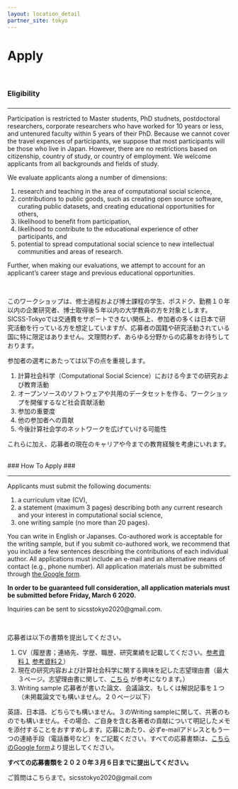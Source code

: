 ```yaml
---
layout: location_detail
partner_site: tokyo
---
```


<h1 class="display-4">Apply</h1>
<br />

### Eligibility
### <a name="eligibility"></a>

---

<p>Participation is restricted to Master students, PhD studnets, postdoctoral researchers, corporate researchers who have worked for 10 years or less, and untenured faculty within 5 years of their PhD. Because we cannot cover the travel expences of participants, we suppose that most participants will be those who live in Japan. However, there are no restrictions based on citizenship, country of study, or country of employment. We welcome applicants from all backgrounds and fields of study. </p>
<p>We evaluate applicants along a number of dimensions:
<ol>
  <li>research and teaching in the area of computational social science,</li>
  <li>contributions to public goods, such as creating open source software, curating public datasets, and creating educational opportunities for others,</li>
  <li>likelihood to benefit from participation,</li>
  <li>likelihood to contribute to the educational experience of other participants, and</li>
  <li>potential to spread computational social science to new intellectual communities and areas of research.</li>
</ol>
Further, when making our evaluations, we attempt to account for an applicant’s career stage and previous educational opportunities.</p>

<br>
<p>このワークショップは、修士過程および博士課程の学生、ポスドク、勤務１０年以内の企業研究者、博士取得後５年以内の大学教員の方を対象とします。SICSS-Tokyoでは交通費をサポートできない関係上、参加者の多くは日本で研究活動を行っている方を想定していますが、応募者の国籍や研究活動されている国に特に限定はありません。文理問わず、あらゆる分野からの応募をお待ちしております。</p>
<p>参加者の選考にあたっては以下の点を重視します。
<ol>
  <li>計算社会科学（Computational Social Science）における今までの研究および教育活動</li>
  <li>オープンソースのソフトウェアや共用のデータセットを作る、ワークショップを開催するなど社会貢献活動</li>
  <li>参加の重要度</li>
  <li>他の参加者への貢献</li>
  <li>今後計算社会学のネットワークを広げていける可能性</li>
</ol>
これらに加え、応募者の現在のキャリアや今までの教育経験を考慮にいれます。</p>

<br />
### How To Apply
### <a name="how_to_apply"></a>

---

<p>Applicants must submit the following documents:
<ol>
  <li>a curriculum vitae (CV),</li>
  <li>a statement (maximum 3 pages) describing both any current research and your interest in computational social science,</li>
  <li>one writing sample (no more than 20 pages).</li>
</ol>
You can write in English or Japanses. Co-authored work is acceptable for the writing sample, but if you submit co-authored work, we recommend that you include a few sentences describing the contributions of each individual author. All applications must include an e-mail and an alternative means of contact (e.g., phone number). All application materials must be submitted through <a href="https://forms.gle/aGVKnwx4caVRMigu9">the Google form</a>.</p>

<p><b>In order to be guaranteed full consideration, all application materials must be submitted before Friday, March 6 2020.</b></p>

<p>Inquiries can be sent to sicsstokyo2020@gmail.com.</p>

<br>
<p>応募者は以下の書類を提出してください。
<ol>
  <li>CV（履歴書；連絡先、学歴、職歴、研究業績を記載してください。<a href="https://docs.google.com/document/d/1CjMjYJz-g2opuWEDopxVlGcdKGjSo38yf-BqUUBXz5o/edit?usp=sharing">参考資料１</a> <a href="http://www.shirado.net/wp-content/uploads/2019/11/Shirado_CV_2019_v5.pdf">参考資料２</a>）</li>
  <li>現在の研究内容および計算社会科学に関する興味を記した志望理由書（最大３ページ。志望理由書に関して、<a href="https://ultrabem.com/other_topics/how-to/statement_research">こちら</a> が参考になります。）</li>
  <li>Writing sample 応募者が書いた論文、会議論文、もしくは解説記事を１つ（未掲載論文でも構いません。２０ページ以下）</li>
 </ol>
英語、日本語、どちらでも構いません。３のWriting sampleに関して、共著のものでも構いません。その場合、ご自身を含む各著者の貢献について明記したメモを添付することをおすすめします。応募にあたり、必ずe-mailアドレスともう一つの連絡手段（電話番号など）をご記載ください。すべての応募書類は、<a href="https://forms.gle/aGVKnwx4caVRMigu9">こちらのGoogle form</a>より提出してください。</p>

<p><b>すべての応募書類を２０２０年３月６日までに提出してください。</b></p>

<p>ご質問はこちらまで。sicsstokyo2020@gmail.com</p>
